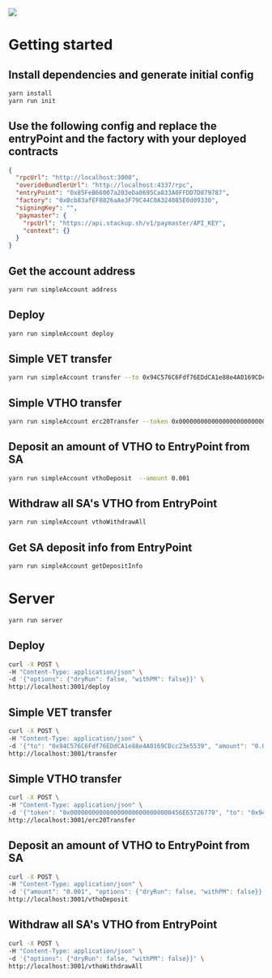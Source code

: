 ![](https://i.imgur.com/Ym2VV8z.png)

# Getting started

## Install dependencies and generate initial config
```bash
yarn install
yarn run init
```

## Use the following config and replace the entryPoint and the factory with your deployed contracts
```json
{
  "rpcUrl": "http://localhost:3000",
  "overideBundlerUrl": "http://localhost:4337/rpc",
  "entryPoint": "0x85FeB66007a203eDa0695Ca833A0FFDD7D879787",
  "factory": "0xBcb83afEF0826aAe3F79C44C0A324085E0d09330",
  "signingKey": "",
  "paymaster": {
    "rpcUrl": "https://api.stackup.sh/v1/paymaster/API_KEY",
    "context": {}
  }
}
```

## Get the account address

```bash
yarn run simpleAccount address
```

## Deploy 


```bash
yarn run simpleAccount deploy
```

## Simple VET transfer

```bash
yarn run simpleAccount transfer --to 0x94C576C6Fdf76EDdCA1e88e4A0169CDcc23e5539 --amount 0.01
```

## Simple VTHO transfer

```bash
yarn run simpleAccount erc20Transfer --token 0x0000000000000000000000000000456E65726779 --to 0x94C576C6Fdf76EDdCA1e88e4A0169CDcc23e5539  --amount 0.00001
```

## Deposit an amount of VTHO to EntryPoint from SA

```bash
yarn run simpleAccount vthoDeposit  --amount 0.001 
```

## Withdraw all SA's VTHO from EntryPoint

```bash
yarn run simpleAccount vthoWithdrawAll
```

## Get SA deposit info from EntryPoint

```bash
yarn run simpleAccount getDepositInfo
```

# Server

```bash
yarn run server
```

## Deploy

```bash
curl -X POST \
-H "Content-Type: application/json" \
-d '{"options": {"dryRun": false, "withPM": false}}' \
http://localhost:3001/deploy
```

## Simple VET transfer
```bash
curl -X POST \
-H "Content-Type: application/json" \
-d '{"to": "0x94C576C6Fdf76EDdCA1e88e4A0169CDcc23e5539", "amount": "0.01", "options": {"dryRun": false, "withPM": false}}' \
http://localhost:3001/transfer
```

## Simple VTHO transfer

```bash
curl -X POST \
-H "Content-Type: application/json" \
-d '{"token": "0x0000000000000000000000000000456E65726779", "to": "0x94C576C6Fdf76EDdCA1e88e4A0169CDcc23e5539", "amount": "0.00001", "options": {"dryRun": false, "withPM": false}}' \
http://localhost:3001/erc20Transfer
```


## Deposit an amount of VTHO to EntryPoint from SA
```bash
curl -X POST \
-H "Content-Type: application/json" \
-d '{"amount": "0.001", "options": {"dryRun": false, "withPM": false}}' \
http://localhost:3001/vthoDeposit
```

## Withdraw all SA's VTHO from EntryPoint
```bash
curl -X POST \
-H "Content-Type: application/json" \
-d '{"options": {"dryRun": false, "withPM": false}}' \
http://localhost:3001/vthoWithdrawAll
```